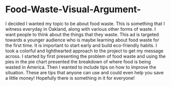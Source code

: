# Food-Waste-Visual-Argument-
I decided I wanted my topic to be about food waste.  This is something that I witness everyday in Oakland, along with various other forms of waste.  I want people to think about the things that they waste.  This ad is targeted towards a younger audience who is maybe learning about food waste for the first time.  It is important to start early and build eco-friendly habits.  I took a colorful and lighthearted approach to the project to get my message across. I started by first presenting the problem of food waste and using the pies in the pie chart presented the breakdown of where food is being wasted in America. Then I wanted to include tips on how to improve the situation.  These are tips that anyone can use and could even help you save a little money! Hopefully there is something in it for everyone!
